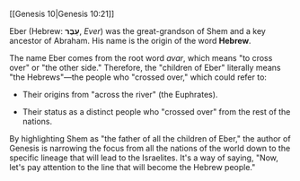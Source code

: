 [[Genesis 10|Genesis 10:21]]

Eber (Hebrew: **עֵבֶר**, _Ever_) was the great-grandson of Shem and a key ancestor of Abraham. His name is the origin of the word **Hebrew**.

The name Eber comes from the root word _avar_, which means "to cross over" or "the other side." Therefore, the "children of Eber" literally means "the Hebrews"—the people who "crossed over," which could refer to:

- Their origins from "across the river" (the Euphrates).
    
- Their status as a distinct people who "crossed over" from the rest of the nations.
    

By highlighting Shem as "the father of all the children of Eber," the author of Genesis is narrowing the focus from all the nations of the world down to the specific lineage that will lead to the Israelites. It's a way of saying, "Now, let's pay attention to the line that will become the Hebrew people."